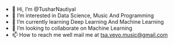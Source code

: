 - 👋 Hi, I’m @TusharNautiyal
- 👀 I’m interested in Data Science, Music And Programming 
- 🌱 I’m currently learning Deep Learning And Machine Learning
- 💞️ I’m looking to collaborate on Machine Learning
- 📫 How to reach me well mail me at tsa.vevo.music@gmail.com

<!---
TusharNautiyal-web/TusharNautiyal-web is a ✨ special ✨ repository because its `README.md` (this file) appears on your GitHub profile.
You can click the Preview link to take a look at your changes.
--->
